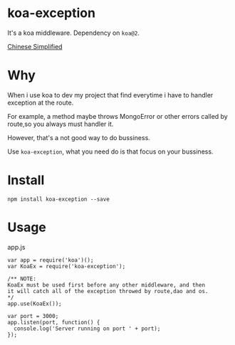 # koa-exception

It's a koa middleware. Dependency on `koa@2`.

[Chinese Simplified](https://github.com/brainqi1991/koa-exception/blob/master/README_CN.md)

# Why

When i use koa to dev my project that find everytime i have to
handler exception at the route. 

For example, a method maybe throws
MongoError or other errors called by route,so you always must handler it.

However, that's a not good way to do bussiness.

Use `koa-exception`, what you need do is that focus on your bussiness.

# Install

```
npm install koa-exception --save
```

# Usage

app.js

```
var app = require('koa')();
var KoaEx = require('koa-exception');

/** NOTE:
KoaEx must be used first before any other middleware, and then 
it will catch all of the exception throwed by route,dao and os.
*/       
app.use(KoaEx());

var port = 3000;
app.listen(port, function() {
  console.log('Server running on port ' + port);
});
```



